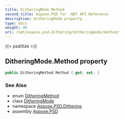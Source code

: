 ```yaml
---
title: DitheringMode.Method
second_title: Aspose.PSD for .NET API Reference
description: DitheringMode property. 
type: docs
weight: 40
url: /net/aspose.psd.dithering/ditheringmode/method/
---
```

{{< psd/tize >}}
## DitheringMode.Method property

```csharp
public DitheringMethod Method { get; set; }
```

### See Also

* enum [DitheringMethod](../../../aspose.psd/ditheringmethod/)
* class [DitheringMode](../)
* namespace [Aspose.PSD.Dithering](../../ditheringmode/)
* assembly [Aspose.PSD](../../../)


